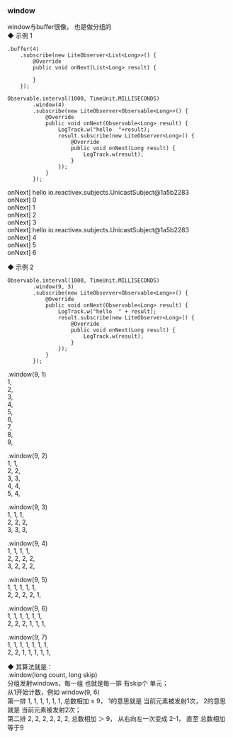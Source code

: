 ### window  
window与buffer很像， 也是做分组的  
◆ 示例 1  
```
.buffer(4)
    .subscribe(new LiteObserver<List<Long>>() {
        @Override
        public void onNext(List<Long> result) {
            
        }
    });
```
```
Observable.interval(1000, TimeUnit.MILLISECONDS)
        .window(4)
        .subscribe(new LiteObserver<Observable<Long>>() {
            @Override
            public void onNext(Observable<Long> result) {
                LogTrack.w("hello  "+result);
                result.subscribe(new LiteObserver<Long>() {
                    @Override
                    public void onNext(Long result) {
                        LogTrack.w(result);
                    }
                });
            }
        });
```  
onNext] hello  io.reactivex.subjects.UnicastSubject@1a5b2283  
onNext] 0  
onNext] 1  
onNext] 2  
onNext] 3  
onNext] hello  io.reactivex.subjects.UnicastSubject@1a5b2283  
onNext] 4  
onNext] 5  
onNext] 6  


◆ 示例 2  
```
Observable.interval(1000, TimeUnit.MILLISECONDS)
        .window(9, 3)
        .subscribe(new LiteObserver<Observable<Long>>() {
            @Override
            public void onNext(Observable<Long> result) {
                LogTrack.w("hello  " + result);
                result.subscribe(new LiteObserver<Long>() {
                    @Override
                    public void onNext(Long result) {
                        LogTrack.w(result);
                    }
                });
            }
        });
```
.window(9, 1)  
1,  
2,  
3,  
4,  
5,  
6,  
7,  
8,  
9,  

.window(9, 2)  
1, 1,  
2, 2,  
3, 3,  
4, 4,  
5, 4,  

.window(9, 3)   
1, 1, 1,  
2, 2, 2,  
3, 3, 3,  

.window(9, 4)  
1, 1, 1, 1,  
2, 2, 2, 2,  
3, 2, 2, 2,  

.window(9, 5)  
1, 1, 1, 1, 1,  
2, 2, 2, 2, 1,   

.window(9, 6)  
1, 1, 1, 1, 1, 1,   
2, 2, 2, 1, 1, 1,   

.window(9, 7)  
1, 1, 1, 1, 1, 1, 1,   
2, 2, 1, 1, 1, 1, 1,   

◆ 其算法就是：  
.window(long count, long skip)  
分组发射windows，每一组 也就是每一排 有skip个 单元；  
从1开始计数，例如 window(9, 6)  
第一排 1, 1, 1, 1, 1, 1,  总数相加 ≤ 9， 1的意思就是 当前元素被发射1次， 2的意思就是 当前元素被发射2次；      
第二排 2, 2, 2, 2, 2, 2,  总数相加 ＞ 9， 从右向左一次变成 2-1， 直至 总数相加 等于9    


